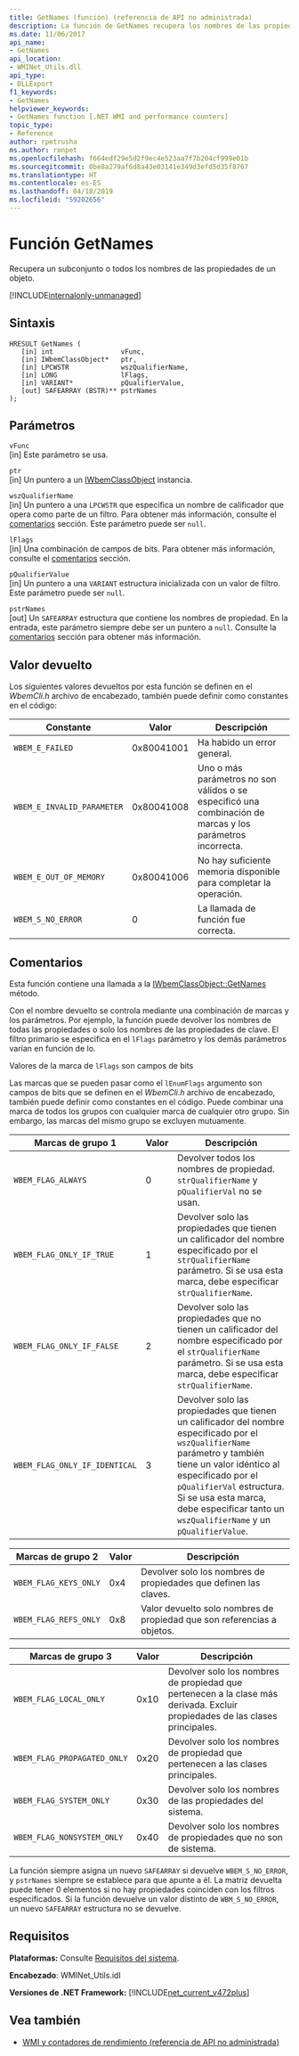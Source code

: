 ```yaml
---
title: GetNames (función) (referencia de API no administrada)
description: La función de GetNames recupera los nombres de las propiedades de un objeto.
ms.date: 11/06/2017
api_name:
- GetNames
api_location:
- WMINet_Utils.dll
api_type:
- DLLExport
f1_keywords:
- GetNames
helpviewer_keywords:
- GetNames function [.NET WMI and performance counters]
topic_type:
- Reference
author: rpetrusha
ms.author: ronpet
ms.openlocfilehash: f664edf29e5d2f9ec4e523aa7f7b204cf999e01b
ms.sourcegitcommit: 0be8a279af6d8a43e03141e349d3efd5d35f8767
ms.translationtype: HT
ms.contentlocale: es-ES
ms.lasthandoff: 04/18/2019
ms.locfileid: "59202656"
---
```

# <a name="getnames-function"></a>Función GetNames
Recupera un subconjunto o todos los nombres de las propiedades de un objeto. 

[!INCLUDE[internalonly-unmanaged](../../../../includes/internalonly-unmanaged.md)]
    
## <a name="syntax"></a>Sintaxis  
  
```  
HRESULT GetNames (
   [in] int                 vFunc, 
   [in] IWbemClassObject*   ptr, 
   [in] LPCWSTR             wszQualifierName,
   [in] LONG                lFlags,
   [in] VARIANT*            pQualifierValue,
   [out] SAFEARRAY (BSTR)** pstrNames
); 
```  

## <a name="parameters"></a>Parámetros

`vFunc`  
[in] Este parámetro se usa.

`ptr`  
[in] Un puntero a un [IWbemClassObject](/windows/desktop/api/wbemcli/nn-wbemcli-iwbemclassobject) instancia.

`wszQualifierName`  
[in] Un puntero a una `LPCWSTR` que especifica un nombre de calificador que opera como parte de un filtro. Para obtener más información, consulte el [comentarios](#remarks) sección. Este parámetro puede ser `null`. 

`lFlags`  
[in] Una combinación de campos de bits. Para obtener más información, consulte el [comentarios](#remarks) sección.

`pQualifierValue`   
[in] Un puntero a una `VARIANT` estructura inicializada con un valor de filtro. Este parámetro puede ser `null`. 

`pstrNames`  
[out] Un `SAFEARRAY` estructura que contiene los nombres de propiedad. En la entrada, este parámetro siempre debe ser un puntero a `null`. Consulte la [comentarios](#remarks) sección para obtener más información. 

## <a name="return-value"></a>Valor devuelto

Los siguientes valores devueltos por esta función se definen en el *WbemCli.h* archivo de encabezado, también puede definir como constantes en el código:

|Constante  |Valor  |Descripción  |
|---------|---------|---------|
|`WBEM_E_FAILED` | 0x80041001 | Ha habido un error general. |
|`WBEM_E_INVALID_PARAMETER` | 0x80041008 | Uno o más parámetros no son válidos o se especificó una combinación de marcas y los parámetros incorrecta. |
|`WBEM_E_OUT_OF_MEMORY` | 0x80041006 | No hay suficiente memoria disponible para completar la operación. |
|`WBEM_S_NO_ERROR` | 0 | La llamada de función fue correcta.  |
  
## <a name="remarks"></a>Comentarios

Esta función contiene una llamada a la [IWbemClassObject::GetNames](/windows/desktop/api/wbemcli/nf-wbemcli-iwbemclassobject-getnames) método.

Con el nombre devuelto se controla mediante una combinación de marcas y los parámetros. Por ejemplo, la función puede devolver los nombres de todas las propiedades o solo los nombres de las propiedades de clave.  El filtro primario se especifica en el `lFlags` parámetro y los demás parámetros varían en función de lo.

Valores de la marca de `lFlags` son campos de bits

Las marcas que se pueden pasar como el `lEnumFlags` argumento son campos de bits que se definen en el *WbemCli.h* archivo de encabezado, también puede definir como constantes en el código.  Puede combinar una marca de todos los grupos con cualquier marca de cualquier otro grupo. Sin embargo, las marcas del mismo grupo se excluyen mutuamente. 

| Marcas de grupo 1 |Valor  |Descripción  |
|---------|---------|---------|
| `WBEM_FLAG_ALWAYS` | 0 | Devolver todos los nombres de propiedad. `strQualifierName` y `pQualifierVal` no se usan. |
| `WBEM_FLAG_ONLY_IF_TRUE` | 1 | Devolver solo las propiedades que tienen un calificador del nombre especificado por el `strQualifierName` parámetro. Si se usa esta marca, debe especificar `strQualifierName`. |
|`WBEM_FLAG_ONLY_IF_FALSE` | 2 |  Devolver solo las propiedades que no tienen un calificador del nombre especificado por el `strQualifierName` parámetro. Si se usa esta marca, debe especificar `strQualifierName`. |
|`WBEM_FLAG_ONLY_IF_IDENTICAL` | 3 | Devolver solo las propiedades que tienen un calificador del nombre especificado por el `wszQualifierName` parámetro y también tiene un valor idéntico al especificado por el `pQualifierVal` estructura. Si se usa esta marca, debe especificar tanto un `wszQualifierName` y un `pQualifierValue`. |

| Marcas de grupo 2 |Valor  |Descripción  |
|---------|---------|---------|
|`WBEM_FLAG_KEYS_ONLY` | 0x4 | Devolver solo los nombres de propiedades que definen las claves. |
|`WBEM_FLAG_REFS_ONLY` | 0x8 | Valor devuelto solo nombres de propiedad que son referencias a objetos. |

| Marcas de grupo 3 |Valor  |Descripción  |
|---------|---------|---------|
| `WBEM_FLAG_LOCAL_ONLY` | 0x10 | Devolver solo los nombres de propiedad que pertenecen a la clase más derivada. Excluir propiedades de las clases principales. |
| `WBEM_FLAG_PROPAGATED_ONLY` |  0x20 | Devolver solo los nombres de propiedad que pertenecen a las clases principales. |
|`WBEM_FLAG_SYSTEM_ONLY` | 0x30 | Devolver solo los nombres de las propiedades del sistema. |
|`WBEM_FLAG_NONSYSTEM_ONLY` | 0x40 | Devolver solo los nombres de propiedades que no son de sistema. |

La función siempre asigna un nuevo `SAFEARRAY` si devuelve `WBEM_S_NO_ERROR`, y `pstrNames` siempre se establece para que apunte a él. La matriz devuelta puede tener 0 elementos si no hay propiedades coinciden con los filtros especificados. Si la función devuelve un valor distinto de `WBM_S_NO_ERROR`, un nuevo `SAFEARRAY` estructura no se devuelve.
 
## <a name="requirements"></a>Requisitos  
 **Plataformas:** Consulte [Requisitos del sistema](../../../../docs/framework/get-started/system-requirements.md).  
  
 **Encabezado**: WMINet_Utils.idl  
  
 **Versiones de .NET Framework:** [!INCLUDE[net_current_v472plus](../../../../includes/net-current-v472plus.md)]  
  
## <a name="see-also"></a>Vea también

- [WMI y contadores de rendimiento (referencia de API no administrada)](index.md)
